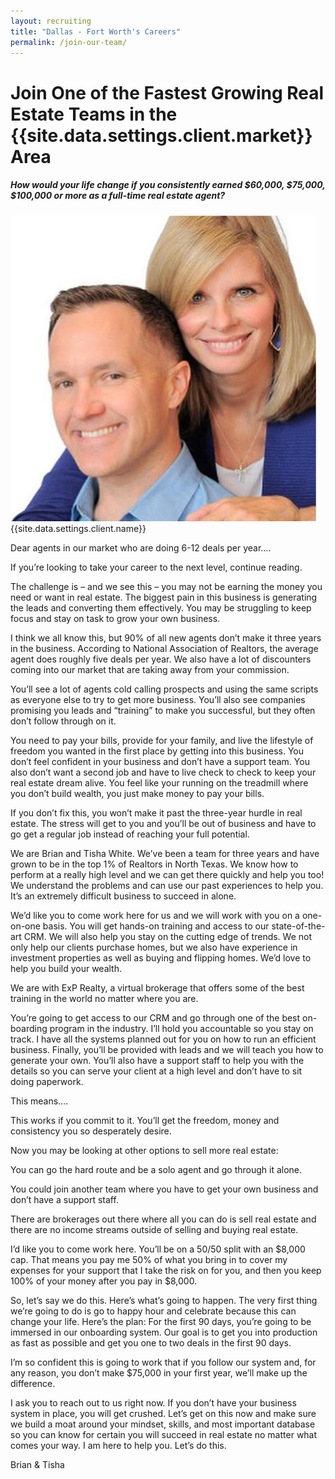 ```yaml
---
layout: recruiting
title: "Dallas - Fort Worth's Careers"
permalink: /join-our-team/
---
```


<div class="recruiting-page">
<h1 class="join-us">Join One of the Fastest Growing Real Estate Teams in the {{site.data.settings.client.market}} Area</h1>
<h5 class="join-us-subtitle">How would your life change if you consistently earned $60,000, $75,000, $100,000 or more as a full-time real estate agent?</h5>
<div class="recruiting-photo">
<span class="client-image-container">
<img src="/img/headshot.jpg" alt="{{site.data.settings.client.name}}" class="client-image"/>
</span>
<figcaption class="caption">{{site.data.settings.client.name}}</figcaption>
</div>

<p>Dear agents in our market who are doing 6-12 deals per year….</p>

<p>If you’re looking to take your career to the next level, continue reading.</p>

<p>The challenge is – and we see this – you may not be earning the money you need or want in real estate. The biggest pain in this business is generating the leads and converting them effectively. You may be struggling to keep focus and stay on task to grow your own business.</p>

<p>I think we all know this, but 90% of all new agents don’t make it three years in the business. According to National Association of Realtors, the average agent does roughly five deals per year. We also have a lot of discounters coming into our market that are taking away from your commission.</p>

<p>You’ll see a lot of agents cold calling prospects and using the same scripts as everyone else to try to get more business. You’ll also see companies promising you leads and “training” to make you successful, but they often don’t follow through on it.</p>

<p>You need to pay your bills, provide for your family, and live the lifestyle of freedom you wanted in the first place by getting into this business. You don’t feel confident in your business and don’t have a support team. You also don’t want a second job and have to live check to check to keep your real estate dream alive. You feel like your running on the treadmill where you don’t build wealth, you just make money to pay your bills.</p>

<p>If you don’t fix this, you won’t make it past the three-year hurdle in real estate. The stress will get to you and you’ll be out of business and have to go get a regular job instead of reaching your full potential.</p>

<p>We are Brian and Tisha White. We’ve been a team for three years and have grown to be in the top 1% of Realtors in North Texas. We know how to perform at a really high level and we can get there quickly and help you too! We understand the problems and can use our past experiences to help you. It’s an extremely difficult business to succeed in alone.</p>

<p>We’d like you to come work here for us and we will work with you on a one-on-one basis. You will get hands-on training and access to our state-of-the-art CRM. We will also help you stay on the cutting edge of trends. We not only help our clients purchase homes, but we also have experience in investment properties as well as buying and flipping homes. We’d love to help you build your wealth.</p>

<p>We are with ExP Realty, a virtual brokerage that offers some of the best training in the world no matter where you are.</p>

<p>You’re going to get access to our CRM and go through one of the best on-boarding program in the industry. I’ll hold you accountable so you stay on track. I have all the systems planned out for you on how to run an efficient business. Finally, you’ll be provided with leads and we will teach you how to generate your own. You’ll also have a support staff to help you with the details so you can serve your client at a high level and don’t have to sit doing paperwork.</p>

<p>This means….</p>

<p>This works if you commit to it. You’ll get the freedom, money and consistency you so desperately desire.</p>

<p>Now you may be looking at other options to sell more real estate:</p>

<p>You can go the hard route and be a solo agent and go through it alone.</p>

<p>You could join another team where you have to get your own business and don’t have a support staff.</p>

<p>There are brokerages out there where all you can do is sell real estate and there are no income streams outside of selling and buying real estate.</p>

<p>I’d like you to come work here. You’ll be on a 50/50 split with an $8,000 cap. That means you pay me 50% of what you bring in to cover my expenses for your support that I take the risk on for you, and then you keep 100% of your money after you pay in $8,000.</p>

<p>So, let’s say we do this. Here’s what’s going to happen. The very first thing we’re going to do is go to happy hour and celebrate because this can change your life. Here’s the plan: For the first 90 days, you’re going to be immersed in our onboarding system. Our goal is to get you into production as fast as possible and get you one to two deals in the first 90 days.</p>

<p>I’m so confident this is going to work that if you follow our system and, for any reason, you don’t make $75,000 in your first year, we’ll make up the difference.</p>

<p>I ask you to reach out to us right now. If you don’t have your business system in place, you will get crushed. Let’s get on this now and make sure we build a moat around your mindset, skills, and most important database so you can know for certain you will succeed in real estate no matter what comes your way. I am here to help you. Let’s do this.</p>

<p>Brian & Tisha</p>
